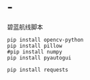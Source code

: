# -
碧蓝航线脚本

    pip install opencv-python
    pip install pillow
    #pip install numpy
    pip install pyautogui
    
    pip install requests
